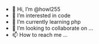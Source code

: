 - 👋 Hi, I’m @howl255
- 👀 I’m interested in code
- 🌱 I’m currently learning php
- 💞️ I’m looking to collaborate on ...
- 📫 How to reach me ...

<!---
howl255/howl255 is a ✨ special ✨ repository because its `README.md` (this file) appears on your GitHub profile.
You can click the Preview link to take a look at your changes.
--->
